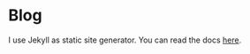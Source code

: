 # Blog

I use Jekyll as static site generator. You can read the docs [here](http://jekyllrb.com/docs/home/).

